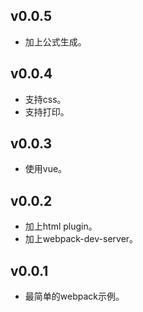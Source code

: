 ## v0.0.5

* 加上公式生成。

## v0.0.4

* 支持css。
* 支持打印。

## v0.0.3

* 使用vue。

## v0.0.2

* 加上html plugin。
* 加上webpack-dev-server。

## v0.0.1

* 最简单的webpack示例。
